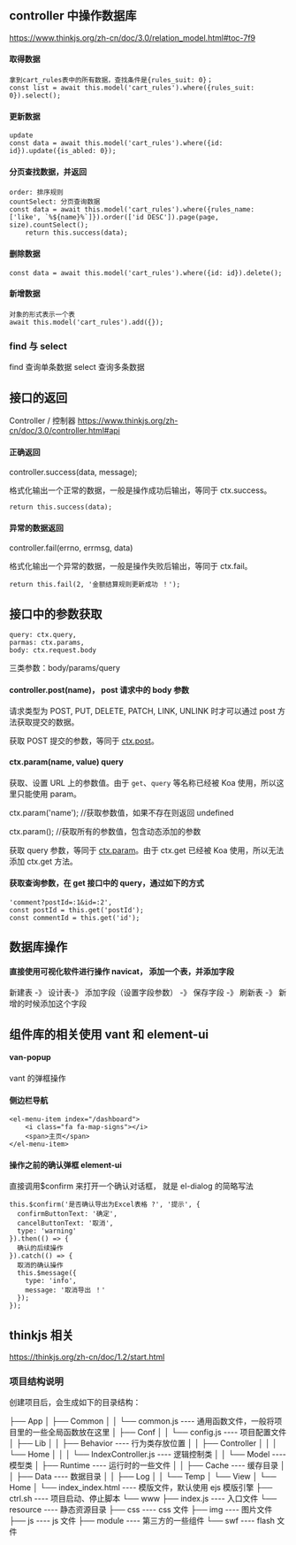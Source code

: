 ## controller 中操作数据库

https://www.thinkjs.org/zh-cn/doc/3.0/relation_model.html#toc-7f9

#### 取得数据

```
拿到cart_rules表中的所有数据，查找条件是{rules_suit: 0}；
const list = await this.model('cart_rules').where({rules_suit: 0}).select();
```

#### 更新数据

```
update
const data = await this.model('cart_rules').where({id: id}).update({is_abled: 0});
```

#### 分页查找数据，并返回

```
order: 排序规则
countSelect: 分页查询数据
const data = await this.model('cart_rules').where({rules_name: ['like', `%${name}%`]}).order(['id DESC']).page(page, size).countSelect();
    return this.success(data);
```

#### 删除数据

```
const data = await this.model('cart_rules').where({id: id}).delete();
```

#### 新增数据

```
对象的形式表示一个表
await this.model('cart_rules').add({});
```

### find 与 select

find 查询单条数据
select 查询多条数据

## 接口的返回

Controller / 控制器
https://www.thinkjs.org/zh-cn/doc/3.0/controller.html#api

#### 正确返回

controller.success(data, message);

格式化输出一个正常的数据，一般是操作成功后输出，等同于 ctx.success。

```
return this.success(data);
```

#### 异常的数据返回

controller.fail(errno, errmsg, data)

格式化输出一个异常的数据，一般是操作失败后输出，等同于 ctx.fail。

```
return this.fail(2, '金额结算规则更新成功 ！');
```

## 接口中的参数获取

```
query: ctx.query,
parmas: ctx.params,
body: ctx.request.body
```

三类参数：body/params/query

#### controller.post(name)， post 请求中的 body 参数

请求类型为 POST, PUT, DELETE, PATCH, LINK, UNLINK 时才可以通过 post 方法获取提交的数据。

获取 POST 提交的参数，等同于 [ctx.post](/doc/3.0/context.html#toc-29b)。

#### ctx.param(name, value) query

获取、设置 URL 上的参数值。由于 `get`、`query` 等名称已经被 Koa 使用，所以这里只能使用 param。

ctx.param('name'); //获取参数值，如果不存在则返回 undefined

ctx.param(); //获取所有的参数值，包含动态添加的参数

获取 query 参数，等同于 [ctx.param](/doc/3.0/context.html#toc-f5e)。由于 ctx.get 已经被 Koa 使用，所以无法添加 ctx.get 方法。

#### 获取查询参数，在 get 接口中的 query，通过如下的方式

```
'comment?postId=:1&id=:2',
const postId = this.get('postId');
const commentId = this.get('id');
```

## 数据库操作

#### 直接使用可视化软件进行操作 navicat， 添加一个表，并添加字段

新建表 -》 设计表-》 添加字段（设置字段参数） -》 保存字段 -》 刷新表 -》 新增的时候添加这个字段

## 组件库的相关使用 vant 和 element-ui

#### van-popup

vant 的弹框操作

#### 侧边栏导航

```
<el-menu-item index="/dashboard">
    <i class="fa fa-map-signs"></i>
    <span>主页</span>
</el-menu-item>
```

#### 操作之前的确认弹框 element-ui

直接调用\$confirm 来打开一个确认对话框， 就是 el-dialog 的简略写法

```
this.$confirm('是否确认导出为Excel表格 ?', '提示', {
  confirmButtonText: '确定',
  cancelButtonText: '取消',
  type: 'warning'
}).then(() => {
  确认的后续操作
}).catch(() => {
  取消的确认操作
  this.$message({
    type: 'info',
    message: '取消导出 ！'
  });
});
```

## thinkjs 相关

https://thinkjs.org/zh-cn/doc/1.2/start.html

### 项目结构说明

创建项目后，会生成如下的目录结构：

├── App
│ ├── Common
│ │ └── common.js ---- 通用函数文件，一般将项目里的一些全局函数放在这里
│ ├── Conf
│ │ └── config.js ---- 项目配置文件
│ ├── Lib
│ │ ├── Behavior ---- 行为类存放位置
│ │ ├── Controller
│ │ │ └── Home
│ │ │ └── IndexController.js ---- 逻辑控制类
│ │ └── Model ---- 模型类
│ ├── Runtime ---- 运行时的一些文件
│ │ ├── Cache ---- 缓存目录
│ │ ├── Data ---- 数据目录
│ │ ├── Log
│ │ └── Temp
│ └── View
│ └── Home
│ └── index_index.html ---- 模版文件，默认使用 ejs 模版引擎
├── ctrl.sh ---- 项目启动、停止脚本
└── www
├── index.js ---- 入口文件
└── resource ---- 静态资源目录
├── css ---- css 文件
├── img ---- 图片文件
├── js ---- js 文件
├── module ---- 第三方的一些组件
└── swf ---- flash 文件
